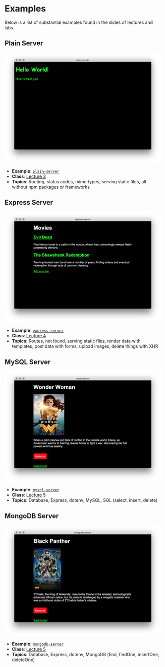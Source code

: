 # Examples

Below is a list of substantial examples found in the slides of lectures and
labs.

## Plain Server

[![](../images/plain-server.png)][plain-server]

*   **Example**: [`plain-server`][plain-server]
*   **Class**: [Lecture 3](../week-3.md#lecture)
*   **Topics**: Routing, status codes, mime types, serving static files,
    all without npm packages or frameworks

## Express Server

[![](../images/express-server.png)][express-server]

*   **Example**: [`express-server`][express-server]
*   **Class**: [Lecture 4](../week-4.md#lecture)
*   **Topics**: Routes, not found, serving static files, render data with
    templates, post data with forms, upload images, delete things with XHR

## MySQL Server

[![](../images/mysql-server.png)][mysql-server]

*   **Example**: [`mysql-server`][mysql-server]
*   **Class**: [Lecture 5](../week-5.md#lecture)
*   **Topics**: Database, Express, dotenv, MySQL, SQL (select, insert, delete)

## MongoDB Server

[![](../images/mongodb-server.png)][mongodb-server]

*   **Example**: [`mongodb-server`][mongodb-server]
*   **Class**: [Lecture 5](../week-5.md#lecture)
*   **Topics**: Database, Express, dotenv, MongoDB (find, findOne, insertOne,
    deleteOne)

[plain-server]: plain-server#readme

[express-server]: express-server#readme

[mysql-server]: mysql-server#readme

[mongodb-server]: mongodb-server#readme

